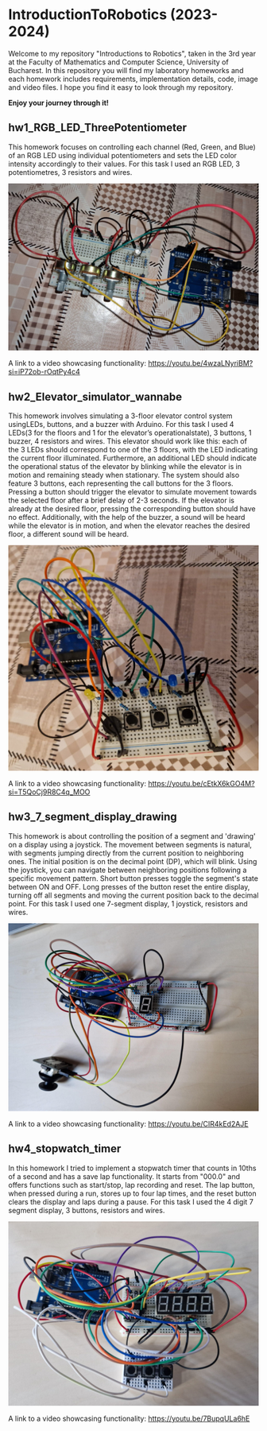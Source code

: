 # IntroductionToRobotics (2023-2024)

Welcome to my repository "Introductions to Robotics", taken in the 3rd year at the Faculty of Mathematics and Computer Science, University of Bucharest. In this repository you will find my laboratory homeworks and each homework includes requirements, implementation details, code, image and video files. I hope you find it easy to look through my repository.

**Enjoy your journey through it!**

## hw1_RGB_LED_ThreePotentiometer
This homework focuses on controlling each channel (Red, Green, and Blue) of an RGB LED using individual potentiometers and sets the LED color intensity accordingly to their values. For this task I used an RGB LED, 3 potentiometres, 3 resistors and wires. 

![Photo of my setup](https://github.com/RuxiC/IntroductionToRobotics/blob/main/Homeworks/RGB%20LED.jpeg?raw=true)

A link to a video showcasing functionality: https://youtu.be/4wzaLNyriBM?si=iP72ob-rOqtPy4c4

## hw2_Elevator_simulator_wannabe
This  homework  involves  simulating  a  3-floor  elevator  control  system  usingLEDs, buttons, and a buzzer with Arduino. For this task I used 4 LEDs(3 for the floors and 1 for the elevator’s operationalstate), 3 buttons, 1 buzzer, 4 resistors and wires.
This elevator should work like this: each of the 3 LEDs should correspond to one of the 3 floors, with the LED indicating the current floor illuminated. Furthermore, an additional LED should indicate the operational status of the elevator by blinking while the elevator is in motion and remaining steady when stationary. The system should also feature 3 buttons, each representing the call buttons for the 3 floors. Pressing a button should trigger the elevator to simulate movement towards the selected floor after a brief delay of 2-3 seconds. If the elevator is already at the desired floor, pressing the corresponding button should have no effect. Additionally, with the help of the buzzer, a sound will be heard while the elevator is in motion, and when the elevator reaches the desired floor, a different sound will be heard.

![Photo of my setup](https://github.com/RuxiC/IntroductionToRobotics/blob/main/Homeworks/Elevator.jpeg?raw=true)

A link to a video showcasing functionality: https://youtu.be/cEtkX6kGO4M?si=T5QoCj9R8C4q_MOO 

## hw3_7_segment_display_drawing
This homework is about controlling the position of a segment and 'drawing' on a display using a joystick. The movement between segments is natural, with segments jumping directly from the current position to neighboring ones. The initial position is on the decimal point (DP), which will blink. Using the joystick, you can navigate between neighboring positions following a specific movement pattern. Short button presses toggle the segment's state between ON and OFF. Long presses of the button reset the entire display, turning off all segments and moving the current position back to the decimal point. For this task I used one 7-segment display, 1 joystick, resistors and wires. 

![Photo of my setup](https://github.com/RuxiC/IntroductionToRobotics/blob/main/Homeworks/7_segment.jpeg?raw=true)

A link to a video showcasing functionality: https://youtu.be/CIR4kEd2AJE

## hw4_stopwatch_timer
In this homework I tried to implement a stopwatch timer that counts in 10ths of a second and has a save lap functionality. It starts from "000.0" and offers functions such as start/stop, lap recording and reset. The lap button, when pressed during a run, stores up to four lap times, and the reset button clears the display and laps during a pause. For this task I used the 4 digit 7 segment display, 3 buttons, resistors and wires.

![Photo of my setup](https://github.com/RuxiC/IntroductionToRobotics/blob/main/Homeworks/stopwatch_timer.jpeg?raw=true)

A link to a video showcasing functionality: https://youtu.be/7BupqULa6hE

